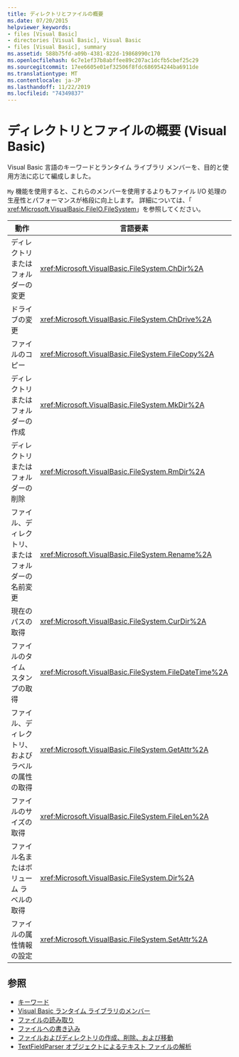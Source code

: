 ```yaml
---
title: ディレクトリとファイルの概要
ms.date: 07/20/2015
helpviewer_keywords:
- files [Visual Basic]
- directories [Visual Basic], Visual Basic
- files [Visual Basic], summary
ms.assetid: 588b75fd-a09b-4381-822d-19868990c170
ms.openlocfilehash: 6c7e1ef37b8abffee89c207ac1dcfb5cbef25c29
ms.sourcegitcommit: 17ee6605e01ef32506f8fdc686954244ba6911de
ms.translationtype: MT
ms.contentlocale: ja-JP
ms.lasthandoff: 11/22/2019
ms.locfileid: "74349837"
---
```

# <a name="directories-and-files-summary-visual-basic"></a>ディレクトリとファイルの概要 (Visual Basic)
Visual Basic 言語のキーワードとランタイム ライブラリ メンバーを、目的と使用方法に応じて編成しました。  
  
 `My` 機能を使用すると、これらのメンバーを使用するよりもファイル I/O 処理の生産性とパフォーマンスが格段に向上します。 詳細については、「 <xref:Microsoft.VisualBasic.FileIO.FileSystem>」を参照してください。  
  
|**動作**|**言語要素**|  
|----------------|--------------------------|  
|ディレクトリまたはフォルダーの変更|<xref:Microsoft.VisualBasic.FileSystem.ChDir%2A>|  
|ドライブの変更|<xref:Microsoft.VisualBasic.FileSystem.ChDrive%2A>|  
|ファイルのコピー|<xref:Microsoft.VisualBasic.FileSystem.FileCopy%2A>|  
|ディレクトリまたはフォルダーの作成|<xref:Microsoft.VisualBasic.FileSystem.MkDir%2A>|  
|ディレクトリまたはフォルダーの削除|<xref:Microsoft.VisualBasic.FileSystem.RmDir%2A>|  
|ファイル、ディレクトリ、またはフォルダーの名前変更|<xref:Microsoft.VisualBasic.FileSystem.Rename%2A>|  
|現在のパスの取得|<xref:Microsoft.VisualBasic.FileSystem.CurDir%2A>|  
|ファイルのタイム スタンプの取得|<xref:Microsoft.VisualBasic.FileSystem.FileDateTime%2A>|  
|ファイル、ディレクトリ、およびラベルの属性の取得|<xref:Microsoft.VisualBasic.FileSystem.GetAttr%2A>|  
|ファイルのサイズの取得|<xref:Microsoft.VisualBasic.FileSystem.FileLen%2A>|  
|ファイル名またはボリューム ラベルの取得|<xref:Microsoft.VisualBasic.FileSystem.Dir%2A>|  
|ファイルの属性情報の設定|<xref:Microsoft.VisualBasic.FileSystem.SetAttr%2A>|  
  
## <a name="see-also"></a>参照

- [キーワード](../../../visual-basic/language-reference/keywords/index.md)
- [Visual Basic ランタイム ライブラリのメンバー](../../../visual-basic/language-reference/runtime-library-members.md)
- [ファイルの読み取り](../../../visual-basic/developing-apps/programming/drives-directories-files/reading-from-files.md)
- [ファイルへの書き込み](../../../visual-basic/developing-apps/programming/drives-directories-files/writing-to-files.md)
- [ファイルおよびディレクトリの作成、削除、および移動](../../../visual-basic/developing-apps/programming/drives-directories-files/creating-deleting-and-moving-files-and-directories.md)
- [TextFieldParser オブジェクトによるテキスト ファイルの解析](../../../visual-basic/developing-apps/programming/drives-directories-files/parsing-text-files-with-the-textfieldparser-object.md)
